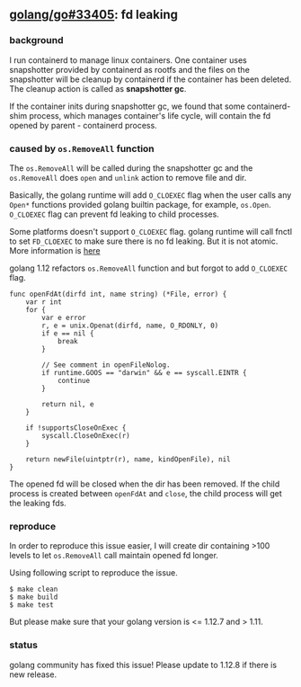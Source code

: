 ## [golang/go#33405](https://github.com/golang/go/issues/33405): fd leaking

### background

I run containerd to manage linux containers. One container uses snapshotter
provided by containerd as rootfs and the files on the snapshotter will be
cleanup by containerd if the container has been deleted. The cleanup action
is called as **snapshotter gc**.

If the container inits during snapshotter gc, we found that some
containerd-shim process, which manages container's life cycle, will contain
the fd opened by parent - containerd process.

### caused by `os.RemoveAll` function

The `os.RemoveAll` will be called during the snapshotter gc and the
`os.RemoveAll` does `open` and `unlink` action to remove file and dir.

Basically, the golang runtime will add `O_CLOEXEC` flag when the user calls
any `Open*` functions provided golang builtin package, for example, `os.Open`.
`O_CLOEXEC` flag can prevent fd leaking to child processes.

Some platforms doesn't support `O_CLOEXEC` flag. golang runtime will call
fnctl to set `FD_CLOEXEC` to make sure there is no fd leaking. But it is not
atomic. More information is [here](https://docs.fedoraproject.org/en-US/Fedora_Security_Team/1/html/Defensive_Coding/sect-Defensive_Coding-Tasks-Descriptors-Child_Processes.html)

golang 1.12 refactors `os.RemoveAll` function and but forgot to add
`O_CLOEXEC` flag.

```
func openFdAt(dirfd int, name string) (*File, error) {
	var r int
	for {
		var e error
		r, e = unix.Openat(dirfd, name, O_RDONLY, 0)
		if e == nil {
			break
		}

		// See comment in openFileNolog.
		if runtime.GOOS == "darwin" && e == syscall.EINTR {
			continue
		}

		return nil, e
	}

	if !supportsCloseOnExec {
		syscall.CloseOnExec(r)
	}

	return newFile(uintptr(r), name, kindOpenFile), nil
}
```

The opened fd will be closed when the dir has been removed. If the child
process is created between `openFdAt` and `close`, the child process will
get the leaking fds.

### reproduce

In order to reproduce this issue easier, I will create dir containing >100
levels to let `os.RemoveAll` call maintain opened fd longer.

Using following script to reproduce the issue.

```
$ make clean
$ make build
$ make test
```

But please make sure that your golang version is <= 1.12.7 and > 1.11.

### status

golang community has fixed this issue! Please update to 1.12.8 if there is new
release.
